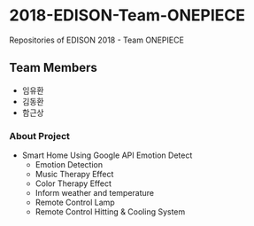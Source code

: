 # 2018-EDISON-Team-ONEPIECE
Repositories of EDISON 2018 - Team ONEPIECE
## Team Members
- 임유환
- 김동환
- 함근상 
### About Project
- Smart Home Using Google API Emotion Detect
  + Emotion Detection
  + Music Therapy Effect
  + Color Therapy Effect
  + Inform weather and temperature
  + Remote Control Lamp
  + Remote Control Hitting & Cooling System

